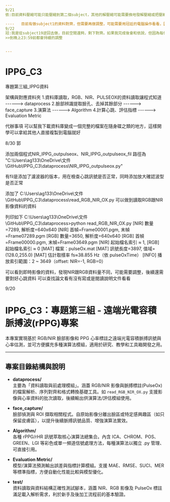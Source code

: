 ```yaml
---
9/21
依:目前資料壓縮可能只能壓縮到第二個subject，其他的解壓縮可能需要換地發解壓縮或把壓縮完的資料先存在別的電腦裡面!!!

----   目前有做subject1的資料對齊，但需要再做調整，可能需要用冠廷的電腦操作看看，因為現在要調查偵率是在哪時候是一致的，目前遇到的問題是有更改參數但還是不對齊的狀態，因電腦性能關係沒辦法很準確地去檢驗到哪一偵的NIR和RGB是相同的
9/22
冠:我是從subject19逆回去做，目前空間還夠，剩下對齊。如果我完成後會和依說，但因為每個subject對齊的參數都不一樣，要反覆試才能成功。
>>到晚上23:59前都會持續的調整


---
```


# IPPG_C3
專題第三組_IPPG資料

架構與對應資料夾
1.資料庫讀取，RGB、NIR、PULSEOX的資料讀取讓程式知道    ------> dataprocess
2.臉部辨識提取臉孔、去掉其餘部分                       ------> face_capture
3.演算法                                             ------> Algorithm
4.計算心跳、評估指標                                  ------> Evaluation Metric

代辦事項
可以幫我下載資料庫變成一個完整的檔案在隨身碟之類的地方，這樣開學可以拿給其他人直接複製到電腦就好


8/30
郭

添加兩個程式NIR_IPPG_outpulseox、NIR_IPPG_outpulseox_fil
路徑為
"C:\Users\ag133\OneDrive\文件\GitHub\IPPG_C3\dataprocess\NIR_IPPG_outpulseox.py"

有fil是添加了濾波器的版本，用在檢查心跳訊號是否正常，同時添加放大確認波型是否正常

添加了
C:\Users\ag133\OneDrive\文件\GitHub\IPPG_C3\dataprocess\read_RGB_NIR_OX.py
可以做到讀取RGB跟NIR影像資料的資料

列印如下
C:\Users\ag133\OneDrive\文件\GitHub\IPPG_C3\dataprocess>python read_RGB_NIR_OX.py
[NIR] 數量=7289, 解析度=640x640
[NIR] 首幀=Frame00001.pgm, 末幀=Frame07289.pgm
[RGB] 數量=3650, 解析度=640x640
[RGB] 首幀=Frame00000.pgm, 末幀=Frame03649.pgm
[NIR] 起始檔名索引 ≈ 1, [RGB] 起始檔名索引 ≈ 0
[MAT] 檔案：pulseOx.mat
[MAT] 訊號長度=3897, 值域=(128.0,255.0)
[MAT] 估計取樣率 fs≈38.855 Hz（依 pulseOxTime）
[INFO] 播放索引範圍：2 ~ 3649（offset: NIR=-1, RGB=0）

可以看到即時影像的資料，發現NIR跟RGB資料量不同，可能需要調整，後續還需要對好心跳資料
可以查找論文看有沒有寫或是閱讀說明文件看看





9/20

# IPPG_C3：專題第三組 - 遠端光電容積脈搏波(rPPG)專案

本專案實現基於 RGB/NIR 臉部影像和 PPG 心率標註之遠端光電容積脈搏訊號與心率估測，並可方便擴充多種演算法模組，適用於研究、教學和工具箱開發之用。

---
## 專案目錄結構與說明

- **dataprocess/**  
  主要為「資料讀取與前處理模組」。涵蓋 RGB/NIR 影像與脈搏標註(PulseOx)的檔案解析、序列對齊和格式轉換基礎工具。如 `read_RGB_NIR_OX.py` 支援影像與心率資料的批次讀取，後續輸出供演算法/評估模組使用。

- **face_capture/**  
  臉部偵測與 ROI 擷取相關程式。自原始影像分離出臉區或特定感興趣區（如只保留皮膚區），以提升後續脈搏訊號品質、增強演算法實效。

- **Algorithm/**  
  各種 rPPG/rHR 訊號萃取核心演算法總集合。內含 ICA、CHROM、POS、GREEN、LGI 等彩色或單一頻道信號處理方法，每種演算法以獨立 .py 管理、可直接引用。

- **Evaluation Metric/**  
  模型/演算法預測輸出誤差與指標計算模組。支援 MAE、RMSE、SUCI、MER 等標準指標，方便自動化性能比較與模型優化。

- **test/**  
  資料讀取與資料結構正確性測試腳本，涵蓋 NIR、RGB 影像及 PulseOx 標註滿足載入解析需求，利於新手及後加工流程前的基本驗證。




